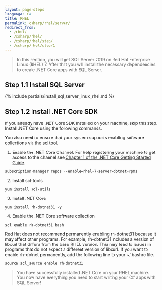 ```yaml
---
layout: page-steps
language: C#
title: RHEL
permalink: csharp/rhel/server/
redirect_from:
  - /rhel/
  - /csharp/rhel/
  - /csharp/rhel/step/
  - /csharp/rhel/step/1
---
```


> In this section, you will get SQL Server 2019 on Red Hat Enterprise Linux (RHEL) 7. After that you will install the necessary dependencies to create .NET Core apps with SQL Server.

## Step 1.1 Install SQL Server

{% include partials/install_sql_server_linux_rhel.md %}

## Step 1.2 Install .NET Core SDK

If you already have .NET Core SDK installed on your machine, skip this step. Install .NET Core using the following commands.

You also need to ensure that your system supports enabling software collections via the [scl tool](https://access.redhat.com/documentation/en-US/Red_Hat_Developer_Toolset/1/html-single/Software_Collections_Guide/#sect-Enabling_the_Software_Collection).

1. Enable the .NET Core Channel.
For help registering your machine to get access to the channel see [Chapter 1 of the .NET Core Getting Started Guide](https://access.redhat.com/documentation/en/net-core/1.0/getting-started-guide/chapter-1-install-net-core-100-on-red-hat-enterprise-linux).

```terminal
subscription-manager repos --enable=rhel-7-server-dotnet-rpms
```

2. Install scl-tools

```terminal
yum install scl-utils
```

3. Install .NET Core

```terminal
yum install rh-dotnet31 -y
```

4. Enable the .NET Core software collection

```terminal
scl enable rh-dotnet31 bash
```

Red Hat does not recommend permanently enabling rh-dotnet31 because it may affect other programs. For example, rh-dotnet31 includes a version of libcurl that differs from the base RHEL version. This may lead to issues in programs that do not expect a different version of libcurl. If you want to enable rh-dotnet permanently, add the following line to your ~/.bashrc file.

```terminal
source scl_source enable rh-dotnet31
```

> You have successfully installed .NET Core on your RHEL machine. You now have everything you need to start writing your C# apps with SQL Server!
